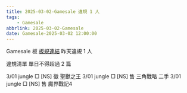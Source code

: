 ```yaml
---
title: 2025-03-02-Gamesale 違規 1 人
tags:
    - Gamesale
abbrlink: 2025-03-02-Gamesale
date: Gamesale-2025-03-02 12:00:00
---
```

Gamesale 板 [板規連結](https://www.ptt.cc/bbs/Gossiping/M.1637425085.A.07D.html)
昨天違規 1 人
<!-- more -->

違規清單
單日不得超過 2 篇

3/01 jungle □ [NS] 徵 聖獸之王
3/01 jungle □ [NS] 售 三角戰略 二手
3/01 jungle □ [NS] 售 魔界戰記4